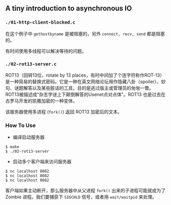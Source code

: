 ## A tiny introduction to asynchronous IO

### `./01-http-client-blocked.c`

在这个例子中 `gethostbyname` 是被阻塞的，另外 `connect, recv, send` 都是阻塞的。

有时间使用多线程可以解决等待的问题。

### `./02-rot13-server.c`

ROT13（回转13位，rotate by 13 places，有时中间加了个连字符称作ROT-13）是一种简易的替换式密码。它是一种在英文网络论坛用作隐藏八卦（spoiler）、妙句、谜题解答以及某些脏话的工具，目的是逃过版主或管理员的匆匆一瞥。ROT13被描述成“杂志字谜上下颠倒解答的Usenet点对点体”。ROT13 也是过去在古罗马开发的凯撒加密的一种变体。

该服务器使用多进程 (`fork()`) 返回 ROT13 加密后的文本。

### How To Use

- 编译启动服务器

```
$ make
$ ./02-rot13-server
```

- 启动多个客户端来访问服务器

```
$ nc localhost 8082
$ nc localhost 8082
$ nc localhost 8082
```
客户端如果主动断开，那么服务器中从父进程 `fork()` 出来的子进程可能就成为了 Zombie 进程。我们要捕获下 `SIGCHLD` 信号，或者用 `wait/waitpid` 来处理。
